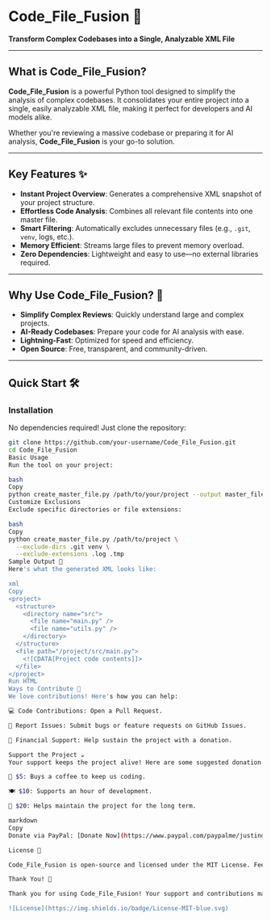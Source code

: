 # Code_File_Fusion 🚀

**Transform Complex Codebases into a Single, Analyzable XML File**

---

## What is Code_File_Fusion?

**Code_File_Fusion** is a powerful Python tool designed to simplify the analysis of complex codebases. It consolidates your entire project into a single, easily analyzable XML file, making it perfect for developers and AI models alike.

Whether you're reviewing a massive codebase or preparing it for AI analysis, **Code_File_Fusion** is your go-to solution.

---

## Key Features ✨

- **Instant Project Overview**: Generates a comprehensive XML snapshot of your project structure.
- **Effortless Code Analysis**: Combines all relevant file contents into one master file.
- **Smart Filtering**: Automatically excludes unnecessary files (e.g., `.git`, `venv`, logs, etc.).
- **Memory Efficient**: Streams large files to prevent memory overload.
- **Zero Dependencies**: Lightweight and easy to use—no external libraries required.

---

## Why Use Code_File_Fusion? 🚀

- **Simplify Complex Reviews**: Quickly understand large and complex projects.
- **AI-Ready Codebases**: Prepare your code for AI analysis with ease.
- **Lightning-Fast**: Optimized for speed and efficiency.
- **Open Source**: Free, transparent, and community-driven.

---

## Quick Start 🛠️

### Installation

No dependencies required! Just clone the repository:

```bash
git clone https://github.com/your-username/Code_File_Fusion.git
cd Code_File_Fusion
Basic Usage
Run the tool on your project:

bash
Copy
python create_master_file.py /path/to/your/project --output master_file.xml
Customize Exclusions
Exclude specific directories or file extensions:

bash
Copy
python create_master_file.py /path/to/project \
  --exclude-dirs .git venv \
  --exclude-extensions .log .tmp
Sample Output 📄
Here's what the generated XML looks like:

xml
Copy
<project>
  <structure>
    <directory name="src">
      <file name="main.py" />
      <file name="utils.py" />
    </directory>
  </structure>
  <file path="/project/src/main.py">
    <![CDATA[Project code contents]]>
  </file>
</project>
Run HTML
Ways to Contribute 🤝
We love contributions! Here's how you can help:

💻 Code Contributions: Open a Pull Request.

🐛 Report Issues: Submit bugs or feature requests on GitHub Issues.

💸 Financial Support: Help sustain the project with a donation.

Support the Project ☕
Your support keeps the project alive! Here are some suggested donation tiers:

🍵 $5: Buys a coffee to keep us coding.

🍽️ $10: Supports an hour of development.

🚀 $20: Helps maintain the project for the long term.

markdown
Copy
Donate via PayPal: [Donate Now](https://www.paypal.com/paypalme/justinduveen?country.x=ZA&amp;locale.x=en_US)

License 📜

Code_File_Fusion is open-source and licensed under the MIT License. Feel free to use, modify, and share!

Thank You! 🙏

Thank you for using Code_File_Fusion! Your support and contributions make a huge difference. Let's build something amazing together! 🚀

![License](https://img.shields.io/badge/License-MIT-blue.svg)